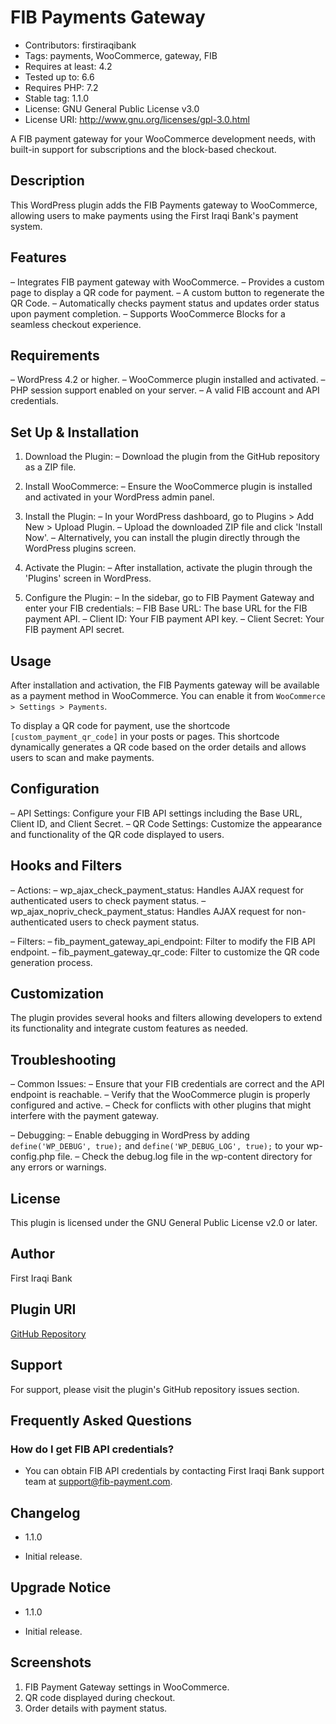 # FIB Payments Gateway
- Contributors: firstiraqibank
- Tags: payments, WooCommerce, gateway, FIB
- Requires at least: 4.2
- Tested up to: 6.6
- Requires PHP: 7.2
- Stable tag: 1.1.0
- License: GNU General Public License v3.0
- License URI: http://www.gnu.org/licenses/gpl-3.0.html

A FIB payment gateway for your WooCommerce development needs, with built-in support for subscriptions and the block-based checkout.

## Description
This WordPress plugin adds the FIB Payments gateway to WooCommerce, allowing users to make payments using the First Iraqi Bank's payment system.

## Features

– Integrates FIB payment gateway with WooCommerce.
– Provides a custom page to display a QR code for payment.
– A custom button to regenerate the QR Code.
– Automatically checks payment status and updates order status upon payment completion.
– Supports WooCommerce Blocks for a seamless checkout experience.

## Requirements
– WordPress 4.2 or higher.
– WooCommerce plugin installed and activated.
– PHP session support enabled on your server.
– A valid FIB account and API credentials.

## Set Up & Installation
1. Download the Plugin:
    – Download the plugin from the GitHub repository as a ZIP file.

2. Install WooCommerce:
    – Ensure the WooCommerce plugin is installed and activated in your WordPress admin panel.

3. Install the Plugin:
    – In your WordPress dashboard, go to Plugins > Add New > Upload Plugin.
    – Upload the downloaded ZIP file and click 'Install Now'.
    – Alternatively, you can install the plugin directly through the WordPress plugins screen.

4. Activate the Plugin:
    – After installation, activate the plugin through the 'Plugins' screen in WordPress.

5. Configure the Plugin:
    – In the sidebar, go to FIB Payment Gateway and enter your FIB credentials:
        – FIB Base URL: The base URL for the FIB payment API.
        – Client ID: Your FIB payment API key.
        – Client Secret: Your FIB payment API secret.

## Usage
After installation and activation, the FIB Payments gateway will be available as a payment method in WooCommerce. You can enable it from `WooCommerce > Settings > Payments`.

To display a QR code for payment, use the shortcode `[custom_payment_qr_code]` in your posts or pages. This shortcode dynamically generates a QR code based on the order details and allows users to scan and make payments.

## Configuration
– API Settings: Configure your FIB API settings including the Base URL, Client ID, and Client Secret.
– QR Code Settings: Customize the appearance and functionality of the QR code displayed to users.

## Hooks and Filters
– Actions:
    – wp_ajax_check_payment_status: Handles AJAX request for authenticated users to check payment status.
    – wp_ajax_nopriv_check_payment_status: Handles AJAX request for non-authenticated users to check payment status.

– Filters:
    – fib_payment_gateway_api_endpoint: Filter to modify the FIB API endpoint.
    – fib_payment_gateway_qr_code: Filter to customize the QR code generation process.

## Customization
The plugin provides several hooks and filters allowing developers to extend its functionality and integrate custom features as needed.

## Troubleshooting
– Common Issues:
    – Ensure that your FIB credentials are correct and the API endpoint is reachable.
    – Verify that the WooCommerce plugin is properly configured and active.
    – Check for conflicts with other plugins that might interfere with the payment gateway.

– Debugging:
    – Enable debugging in WordPress by adding `define('WP_DEBUG', true);` and `define('WP_DEBUG_LOG', true);` to your wp-config.php file.
    – Check the debug.log file in the wp-content directory for any errors or warnings.

## License
This plugin is licensed under the GNU General Public License v2.0 or later.

## Author
First Iraqi Bank

## Plugin URI
[GitHub Repository](https://github.com/First-Iraqi-Bank/fib-wordpress-payment-sdk)

## Support
For support, please visit the plugin's GitHub repository issues section.

## Frequently Asked Questions
### How do I get FIB API credentials?
 - You can obtain FIB API credentials by contacting First Iraqi Bank support team at support@fib-payment.com.

## Changelog
- 1.1.0
* Initial release.

## Upgrade Notice
- 1.1.0
* Initial release.

## Screenshots
1. FIB Payment Gateway settings in WooCommerce.
2. QR code displayed during checkout.
3. Order details with payment status.
